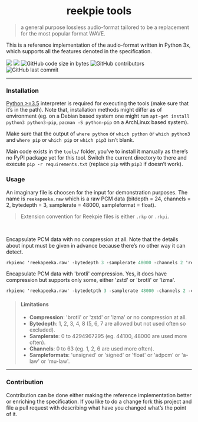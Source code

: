 <h1 align=center>reekpie tools</h1>

> a general purpose lossless audio-format tailored to be a replacement for the most popular format WAVE.

This is a reference implementation of the audio-format written in Python 3x, which supports all the features denoted in the specification.

![](https://img.shields.io/badge/License-WTFPL-blue)
![](https://img.shields.io/badge/Made%20with-Python%203.x-blue)
![GitHub code size in bytes](https://img.shields.io/github/languages/code-size/tryamid/reekpie)
![GitHub contributors](https://img.shields.io/github/contributors/tryamid/reekpie)
![GitHub last commit](https://img.shields.io/github/last-commit/tryamid/reekpie)

---

### Installation
[Python >=3.5][1] interpreter is required for executing the tools (make sure that it’s in the path). Note that, installation methods might differ as of environment (eg. on a Debian based system one might run `apt-get install python3 python3-pip`, `pacman -S python-pip` on a ArchLinux based system).

Make sure that the output of `where python` or `which python` or `which python3` and `where pip` or `which pip` or `which pip3` isn’t blank.

Main code exists in the `tools/` folder, you’ve to install it manually as there’s no PyPI package yet for this tool. Switch the current directory to there and execute `pip -r requirements.txt` (replace `pip` with `pip3` if doesn’t work).

### Usage

An imaginary file is choosen for the input for demonstration purposes. The name is `reekapeeka.raw` which is a raw PCM data (bitdepth = 24, channels = 2, bytedepth = 3, samplerate = 48000, sampleformat = float).

> Extension convention for Reekpie files is either `.rkp` or `.rkpi`.

<br/>

Encapsulate PCM data with no compression at all. Note that the details about input must be given in advance because there’s no other way it can detect.
```ps
rkpienc 'reekapeeka.raw' -bytedepth 3 -samplerate 48000 -channels 2 'reekapeeka.rkp'
```

Encapsulate PCM data with 'brotli' compression. Yes, it does have compression but supports only some, either 'zstd' or 'brotli' or 'lzma'.

```ps
rkpienc 'reekapeeka.raw' -bytedetpth 3 -samplerate 48000 -channels 2 -compression brotli 'reekapeeka.rkp'
```

> #### Limitations
> - **Compression**: 'brotli' or 'zstd' or 'lzma' or no compression at all.
> - **Bytedepth**: 1, 2, 3, 4, 8 (5, 6, 7 are allowed but not used often so excluded).
> - **Samplerate**: 0 to 4294967295 (eg. 44100, 48000 are used more often).
> - **Channels**: 0 to 63 (eg. 1, 2, 6 are used more often).
> - **Sampleformats**: 'unsigned' or 'signed' or 'float' or 'adpcm' or 'a-law' or 'mu-law'.

---

### Contribution
Contribution can be done either making the reference implementation better or enriching the specification. If you like to do a change fork this project and file a pull request with describing what have you changed what’s the point of it.

[1]: https://www.python.org/downloads/